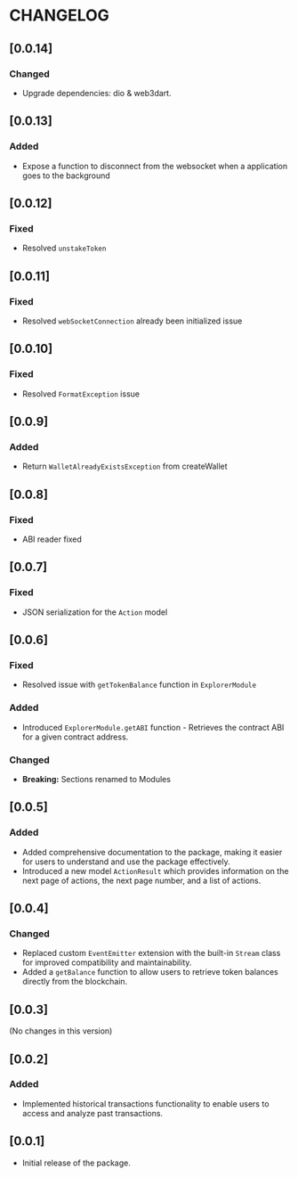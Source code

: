 # CHANGELOG

## [0.0.14]

### Changed
- Upgrade dependencies: dio & web3dart.

## [0.0.13]

### Added
- Expose a function to disconnect from the websocket when a application goes to the background

## [0.0.12]

### Fixed
- Resolved `unstakeToken`

## [0.0.11]

### Fixed
- Resolved `webSocketConnection` already been initialized issue

## [0.0.10]

### Fixed
- Resolved `FormatException` issue

## [0.0.9]

### Added
- Return `WalletAlreadyExistsException` from createWallet

## [0.0.8]

### Fixed
- ABI reader fixed

## [0.0.7]

### Fixed
- JSON serialization for the `Action` model

## [0.0.6]

### Fixed
- Resolved issue with `getTokenBalance` function in `ExplorerModule`

### Added
- Introduced `ExplorerModule.getABI` function - Retrieves the contract ABI for a given contract address.

### Changed
- **Breaking:** Sections renamed to Modules

## [0.0.5]

### Added
- Added comprehensive documentation to the package, making it easier for users to understand and use the package effectively.
- Introduced a new model `ActionResult` which provides information on the next page of actions, the next page number, and a list of actions.

## [0.0.4]

### Changed
- Replaced custom `EventEmitter` extension with the built-in `Stream` class for improved compatibility and maintainability.
- Added a `getBalance` function to allow users to retrieve token balances directly from the blockchain.

## [0.0.3]

(No changes in this version)

## [0.0.2]

### Added
- Implemented historical transactions functionality to enable users to access and analyze past transactions.

## [0.0.1]

- Initial release of the package.
